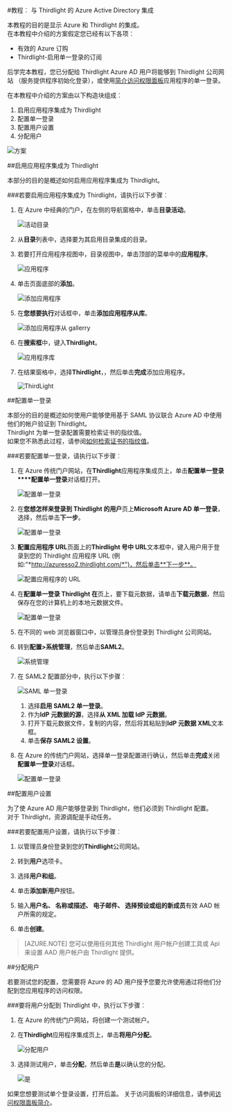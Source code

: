 <properties 
    pageTitle="教程︰ Azure Active Directory 集成与 Thirdlight |Microsoft Azure" 
    description="了解如何使用 Thirdlight Azure Active Directory 以启用单一登录、 自动化资源调配，以及更多 ！" 
    services="active-directory" 
    authors="jeevansd"  
    documentationCenter="na" 
    manager="femila"/>
<tags 
    ms.service="active-directory" 
    ms.devlang="na" 
    ms.topic="article" 
    ms.tgt_pltfrm="na" 
    ms.workload="identity" 
    ms.date="09/11/2016" 
    ms.author="jeedes" />

#<a name="tutorial-azure-active-directory-integration-with-thirdlight"></a>教程︰ 与 Thirdlight 的 Azure Active Directory 集成
  
本教程的目的是显示 Azure 和 Thirdlight 的集成。  
在本教程中介绍的方案假定您已经有以下各项︰

-   有效的 Azure 订购
-   Thirdlight-启用单一登录的订阅
  
后学完本教程，您已分配给 Thirdlight Azure AD 用户将能够到 Thirdlight 公司网站 （服务提供程序初始化登录），或使用[简介访问权限面板](active-directory-saas-access-panel-introduction.md)应用程序的单一登录。
  
在本教程中介绍的方案由以下构造块组成︰

1.  启用应用程序集成为 Thirdlight
2.  配置单一登录
3.  配置用户设置
4.  分配用户

![方案](./media/active-directory-saas-thirdlight-tutorial/IC805836.png "方案")

##<a name="enabling-the-application-integration-for-thirdlight"></a>启用应用程序集成为 Thirdlight
  
本部分的目的是概述如何启用应用程序集成为 Thirdlight。

###<a name="to-enable-the-application-integration-for-thirdlight-perform-the-following-steps"></a>若要启用应用程序集成为 Thirdlight，请执行以下步骤︰

1.  在 Azure 中经典的门户，在左侧的导航窗格中，单击**目录活动**。

    ![活动目录](./media/active-directory-saas-thirdlight-tutorial/IC700993.png "活动目录")

2.  从**目录**列表中，选择要为其启用目录集成的目录。

3.  若要打开应用程序视图中，目录视图中，单击顶部的菜单中的**应用程序**。

    ![应用程序](./media/active-directory-saas-thirdlight-tutorial/IC700994.png "应用程序")

4.  单击页面底部的**添加**。

    ![添加应用程序](./media/active-directory-saas-thirdlight-tutorial/IC749321.png "添加应用程序")

5.  在**您想要执行**对话框中，单击**添加应用程序从库**。

    ![添加应用程序从 gallerry](./media/active-directory-saas-thirdlight-tutorial/IC749322.png "添加应用程序从 gallerry")

6.  在**搜索框**中，键入**Thirdlight**。

    ![应用程序库](./media/active-directory-saas-thirdlight-tutorial/IC805837.png "应用程序库")

7.  在结果窗格中，选择**Thirdlight**，，然后单击**完成**添加应用程序。

    ![ThirdLight](./media/active-directory-saas-thirdlight-tutorial/IC805838.png "ThirdLight")

##<a name="configuring-single-sign-on"></a>配置单一登录
  
本部分的目的是概述如何使用户能够使用基于 SAML 协议联合 Azure AD 中使用他们的帐户验证到 Thirdlight。  
Thirdlight 为单一登录配置需要检索证书的指纹值。  
如果您不熟悉此过程，请参阅[如何检索证书的指纹值](http://youtu.be/YKQF266SAxI)。

###<a name="to-configure-single-sign-on-perform-the-following-steps"></a>若要配置单一登录，请执行以下步骤︰

1.  在 Azure 传统门户网站，在**Thirdlight**应用程序集成页上，单击**配置单一登录****配置单一登录**对话框打开。

    ![配置单一登录](./media/active-directory-saas-thirdlight-tutorial/IC805839.png "配置单一登录")

2.  在**您想怎样来登录到 Thirdlight 的用户**页上**Microsoft Azure AD 单一登录**，选择，然后单击**下一步**。

    ![配置单一登录](./media/active-directory-saas-thirdlight-tutorial/IC805840.png "配置单一登录")

3.  **配置应用程序 URL**页面上的**Thirdlight 号中 URL**文本框中，键入用户用于登录到您的 Thirdlight 应用程序 URL (例如:"*http://azuresso2.thirdlight.com/*")，然后单击**下一步**。

    ![配置应用程序的 URL](./media/active-directory-saas-thirdlight-tutorial/IC805841.png "配置应用程序的 URL")

4.  在**配置单一登录 Thirdlight 在**页上，要下载元数据，请单击**下载元数据**，然后保存在您的计算机上的本地元数据文件。

    ![配置单一登录](./media/active-directory-saas-thirdlight-tutorial/IC805842.png "配置单一登录")

5.  在不同的 web 浏览器窗口中，以管理员身份登录到 Thirdlight 公司网站。

6.  转到**配置\>系统管理**，然后单击**SAML2**。

    ![系统管理](./media/active-directory-saas-thirdlight-tutorial/IC805843.png "系统管理")

7.  在 SAML2 配置部分中，执行以下步骤︰

    ![SAML 单一登录](./media/active-directory-saas-thirdlight-tutorial/IC805844.png "SAML 单一登录")

    1.  选择**启用 SAML2 单一登录**。
    2.  作为**IdP 元数据的源**，选择**从 XML 加载 IdP 元数据**。
    3.  打开下载元数据文件，复制的内容，然后将其粘贴到**IdP 元数据 XML**文本框。
    4.  单击**保存 SAML2 设置**。

8.  在 Azure 的传统门户网站，选择单一登录配置进行确认，然后单击**完成**关闭**配置单一登录**对话框。

    ![配置单一登录](./media/active-directory-saas-thirdlight-tutorial/IC805845.png "配置单一登录")

##<a name="configuring-user-provisioning"></a>配置用户设置
  
为了使 Azure AD 用户能够登录到 Thirdlight，他们必须到 Thirdlight 配置。  
对于 Thirdlight，资源调配是手动任务。

###<a name="to-configure-user-provisioning-perform-the-following-steps"></a>若要配置用户设置，请执行以下步骤︰

1.  以管理员身份登录到您的**Thirdlight**公司网站。

2.  转到**用户**选项卡。

3.  选择**用户和组**。

4.  单击**添加新用户**按钮。

5.  输入**用户名、 名称或描述、 电子邮件、 选择预设或组的新成员**有效 AAD 帐户所需的规定。

6.  单击**创建**。

>[AZURE.NOTE] 您可以使用任何其他 Thirdlight 用户帐户创建工具或 Api 来设置 AAD 用户帐户由 Thirdlight 提供。

##<a name="assigning-users"></a>分配用户
  
若要测试您的配置，您需要将 Azure 的 AD 用户授予您要允许使用通过将他们分配到您应用程序的访问权限。

###<a name="to-assign-users-to-thirdlight-perform-the-following-steps"></a>要将用户分配到 Thirdlight 中，执行以下步骤︰

1.  在 Azure 的传统门户网站，将创建一个测试帐户。

2.  在**Thirdlight**应用程序集成页上，单击**将用户分配**。

    ![分配用户](./media/active-directory-saas-thirdlight-tutorial/IC805846.png "分配用户")

3.  选择测试用户，单击**分配**，然后单击**是**以确认您的分配。

    ![是](./media/active-directory-saas-thirdlight-tutorial/IC767830.png "是")
  
如果您想要测试单个登录设置，打开后盖。 关于访问面板的详细信息，请参阅[访问权限面板简介](active-directory-saas-access-panel-introduction.md)。